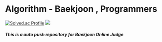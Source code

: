 # Algorithm - Baekjoon , Programmers

[![Solved.ac Profile](http://mazassumnida.wtf/api/v2/generate_badge?boj=jcn07253)](https://solved.ac/jcn07253/)
<img src="http://mazandi.herokuapp.com/api?handle=jcn07253&theme=warm"/>
##### This is a auto push repository for Baekjoon Online Judge

